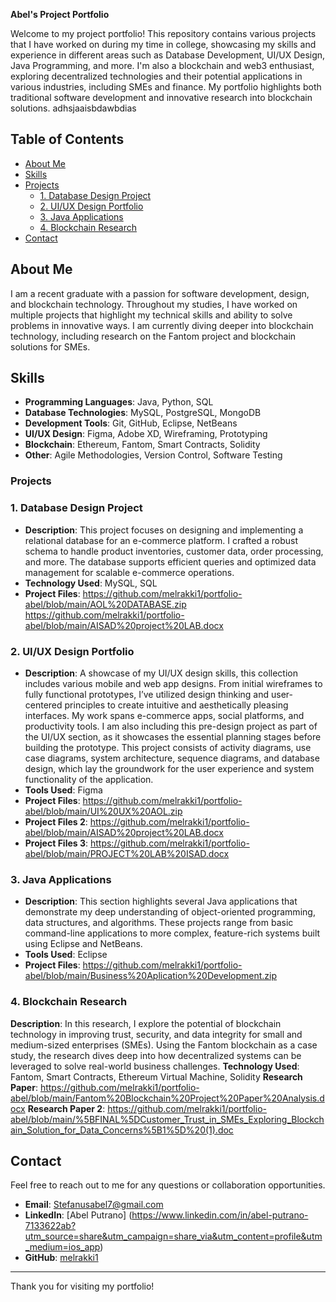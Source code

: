 **Abel's Project Portfolio**

Welcome to my project portfolio! This repository contains various projects that I have worked on during my time in college, showcasing my skills and experience in different areas such as Database Development, UI/UX Design, Java Programming, and more. I'm also a blockchain and web3 enthusiast, exploring decentralized technologies and their potential applications in various industries, including SMEs and finance. My portfolio highlights both traditional software development and innovative research into blockchain solutions. adhsjaaisbdawbdias

## Table of Contents
- [About Me](#about-me)
- [Skills](#skills)
- [Projects](#projects)
  - [1. Database Design Project](#1-database-design-project)
  - [2. UI/UX Design Portfolio](#2-uiux-design-portfolio)
  - [3. Java Applications](#3-java-applications)
  - [4. Blockchain Research](#3-blockchain-research)
- [Contact](#contact)
  
## About Me
I am a recent graduate with a passion for software development, design, and blockchain technology. Throughout my studies, I have worked on multiple projects that highlight my technical skills and ability to solve problems in innovative ways. I am currently diving deeper into blockchain technology, including research on the Fantom project and blockchain solutions for SMEs.
## Skills
- **Programming Languages**: Java, Python, SQL
- **Database Technologies**: MySQL, PostgreSQL, MongoDB
- **Development Tools**: Git, GitHub, Eclipse, NetBeans
- **UI/UX Design**: Figma, Adobe XD, Wireframing, Prototyping
- **Blockchain**: Ethereum, Fantom, Smart Contracts, Solidity
- **Other**: Agile Methodologies, Version Control, Software Testing
  
### Projects

### 1. Database Design Project
- **Description**: This project focuses on designing and implementing a relational database for an e-commerce platform. I crafted a robust schema to handle product inventories, customer data, order processing, and more. The database supports efficient queries and optimized data management for scalable e-commerce operations.
- **Technology Used**: MySQL, SQL
- **Project Files**: https://github.com/melrakki1/portfolio-abel/blob/main/AOL%20DATABASE.zip https://github.com/melrakki1/portfolio-abel/blob/main/AISAD%20project%20LAB.docx
                        
### 2. UI/UX Design Portfolio
- **Description**: A showcase of my UI/UX design skills, this collection includes various mobile and web app designs. From initial wireframes to fully functional prototypes, I’ve utilized design thinking and user-centered principles to create intuitive and aesthetically pleasing interfaces. My work spans e-commerce apps, social platforms, and productivity tools. I am also including this pre-design project as part of the UI/UX section, as it showcases the essential planning stages before building the prototype. This project consists of activity diagrams, use case diagrams, system architecture, sequence diagrams, and database design, which lay the groundwork for the user experience and system functionality of the application.
- **Tools Used**: Figma
- **Project Files**: https://github.com/melrakki1/portfolio-abel/blob/main/UI%20UX%20AOL.zip
- **Project Files 2**: https://github.com/melrakki1/portfolio-abel/blob/main/AISAD%20project%20LAB.docx
- **Project Files 3**: https://github.com/melrakki1/portfolio-abel/blob/main/PROJECT%20LAB%20ISAD.docx

### 3. Java Applications
- **Description**: This section highlights several Java applications that demonstrate my deep understanding of object-oriented programming, data structures, and algorithms. These projects range from basic command-line applications to more complex, feature-rich systems built using Eclipse and NetBeans.
- **Tools Used**: Eclipse
- **Project Files**: https://github.com/melrakki1/portfolio-abel/blob/main/Business%20Aplication%20Development.zip

### 4. Blockchain Research
**Description**: In this research, I explore the potential of blockchain technology in improving trust, security, and data integrity for small and medium-sized enterprises (SMEs). Using the Fantom blockchain as a case study, the research dives deep into how decentralized systems can be leveraged to solve real-world business challenges.
**Technology Used**: Fantom, Smart Contracts, Ethereum Virtual Machine, Solidity
**Research Paper**: https://github.com/melrakki1/portfolio-abel/blob/main/Fantom%20Blockchain%20Project%20Paper%20Analysis.docx
**Research Paper 2**: https://github.com/melrakki1/portfolio-abel/blob/main/%5BFINAL%5DCustomer_Trust_in_SMEs_Exploring_Blockchain_Solution_for_Data_Concerns%5B1%5D%20(1).doc


## Contact
Feel free to reach out to me for any questions or collaboration opportunities.

- **Email**: Stefanusabel7@gmail.com
- **LinkedIn**: [Abel Putrano] (https://www.linkedin.com/in/abel-putrano-7133622ab?utm_source=share&utm_campaign=share_via&utm_content=profile&utm_medium=ios_app)
- **GitHub**: [melrakki1](https://github.com/melrakki1)

---

Thank you for visiting my portfolio!
